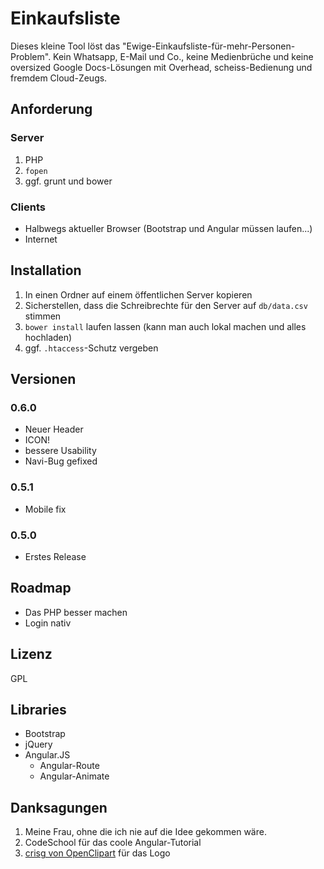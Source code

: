 # Einkaufsliste

Dieses kleine Tool löst das "Ewige-Einkaufsliste-für-mehr-Personen-Problem". Kein Whatsapp, E-Mail und Co., keine Medienbrüche und keine oversized Google Docs-Lösungen mit Overhead, scheiss-Bedienung und fremdem Cloud-Zeugs.

## Anforderung

### Server

 1. PHP
 2. `fopen`
 3. ggf. grunt und bower

### Clients

* Halbwegs aktueller Browser (Bootstrap und Angular müssen laufen...)
* Internet

## Installation

 1. In einen Ordner auf einem öffentlichen Server kopieren
 2. Sicherstellen, dass die Schreibrechte für den Server auf `db/data.csv` stimmen
 3. `bower install` laufen lassen (kann man auch lokal machen und alles hochladen)
 4. ggf. `.htaccess`-Schutz vergeben

## Versionen

### 0.6.0

* Neuer Header
* ICON!
* bessere Usability
* Navi-Bug gefixed

### 0.5.1

* Mobile fix

### 0.5.0

* Erstes Release

## Roadmap

* Das PHP besser machen
* Login nativ

## Lizenz

GPL

## Libraries

* Bootstrap
* jQuery
* Angular.JS
    * Angular-Route
    * Angular-Animate

## Danksagungen

1. Meine Frau, ohne die ich nie auf die Idee gekommen wäre.
2. CodeSchool für das coole Angular-Tutorial
3. [crisg von OpenClipart][1]  für das Logo


  [1]: https://openclipart.org/detail/182735/check-list-by-crisg-182735